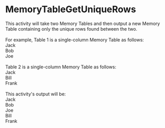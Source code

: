 <h1>MemoryTableGetUniqueRows</h1>
This activity will take two Memory Tables and then output a new Memory Table containing only the unique rows found between the two.
<br><br>
For example, Table 1 is a single-column Memory Table as follows:
<br>
Jack
<br>
Bob
<br>
Joe
<br><br>
Table 2 is a single-column Memory Table as follows:
<br>
Jack
<br>
Bill
<br>
Frank
<br><br>
This activity's output will be:
<br>
Jack
<br>
Bob
<br>
Joe
<br>
Bill
<br>
Frank
